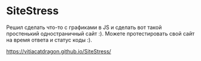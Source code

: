 # SiteStress

Решил сделать что-то с графиками в JS и сделать вот такой простенький одностраничный сайт :). Можете протестировать свой сайт на время ответа и статус коды :).

https://vitiacatdragon.github.io/SiteStress/
